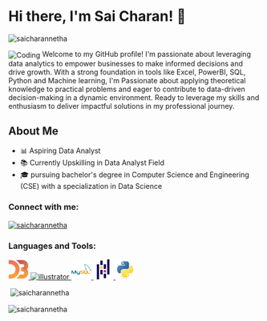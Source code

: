 
# Hi there, I'm Sai Charan! 👋

<p align="left"> <img src="https://komarev.com/ghpvc/?username=saicharannetha&label=Profile%20views&color=0e75b6&style=flat" alt="saicharannetha" /> </p>


<img align="center" alt="Coding" width="500" src="https://i.redd.it/n8agw6z2smyb1.gif">
Welcome to my GitHub profile! I'm passionate about leveraging data analytics to empower businesses to make informed decisions and drive growth. With a strong foundation in tools like Excel, PowerBI, SQL, Python and Machine learning, I'm Passionate about applying theoretical knowledge to practical problems and eager to contribute to data-driven decision-making in a dynamic environment. Ready to leverage my skills and enthusiasm to deliver impactful solutions in my professional journey.


## About Me
- 📊 Aspiring Data Analyst
- 📚 Currently Upskilling in Data Analyst Field
- 🎓 pursuing bachelor's degree in Computer Science and Engineering (CSE) with a specialization in Data Science


<h3 align="left">Connect with me:</h3>
<p align="left">
<a href="https://linkedin.com/in/saicharannetha" target="blank"><img align="center" src="https://raw.githubusercontent.com/rahuldkjain/github-profile-readme-generator/master/src/images/icons/Social/linked-in-alt.svg" alt="saicharannetha" height="30" width="40" /></a>
</p>

  
  
<h3 align="left">Languages and Tools:</h3>
<p align="left"> <a href="https://d3js.org/" target="_blank" rel="noreferrer"> <img src="https://raw.githubusercontent.com/devicons/devicon/master/icons/d3js/d3js-original.svg" alt="d3js" width="40" height="40"/> </a> <a href="https://www.adobe.com/in/products/illustrator.html" target="_blank" rel="noreferrer"> <img src="https://www.vectorlogo.zone/logos/adobe_illustrator/adobe_illustrator-icon.svg" alt="illustrator" width="40" height="40"/> </a> <a href="https://www.mysql.com/" target="_blank" rel="noreferrer"> <img src="https://raw.githubusercontent.com/devicons/devicon/master/icons/mysql/mysql-original-wordmark.svg" alt="mysql" width="40" height="40"/> </a> <a href="https://pandas.pydata.org/" target="_blank" rel="noreferrer"> <img src="https://raw.githubusercontent.com/devicons/devicon/2ae2a900d2f041da66e950e4d48052658d850630/icons/pandas/pandas-original.svg" alt="pandas" width="40" height="40"/> </a> <a href="https://www.python.org" target="_blank" rel="noreferrer"> <img src="https://raw.githubusercontent.com/devicons/devicon/master/icons/python/python-original.svg" alt="python" width="40" height="40"/> </a> </p>



<p>&nbsp;<img align="center" src="https://github-readme-stats.vercel.app/api?username=saicharannetha&show_icons=true&theme=highcontrast&locale=en" alt="saicharannetha" /></p>

<p><img align="center" src="https://github-readme-streak-stats.herokuapp.com/?user=saicharannetha&theme=highcontrast" alt="saicharannetha" /></p>
